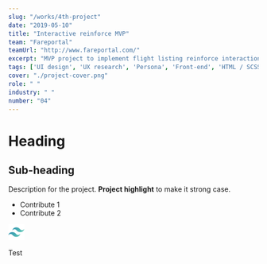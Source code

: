 ```yaml
---
slug: "/works/4th-project"
date: "2019-05-10"
title: "Interactive reinforce MVP"
team: "Fareportal"
teamUrl: "http://www.fareportal.com/"
excerpt: "MVP project to implement flight listing reinforce interaction in CheapOair PWA mobile experience to improve listing page engagement"
tags: ['UI design', 'UX research', 'Persona', 'Front-end', 'HTML / SCSS', 'JS', 'RWD', 'PWA', 'Interaction']
cover: "./project-cover.png"
role: " "
industry: " "
number: "04"
---
```


# Heading

## Sub-heading

Description for the project.
**Project highlight** to make it strong case.

* Contribute 1
* Contribute 2

![Image test](./tailwind-icon.png)

<div class="bg-gray-300">Test</div>
